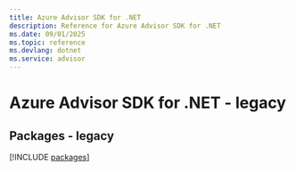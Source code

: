 ```yaml
---
title: Azure Advisor SDK for .NET
description: Reference for Azure Advisor SDK for .NET
ms.date: 09/01/2025
ms.topic: reference
ms.devlang: dotnet
ms.service: advisor
---
```

# Azure Advisor SDK for .NET - legacy
## Packages - legacy
[!INCLUDE [packages](advisor-index.md)]